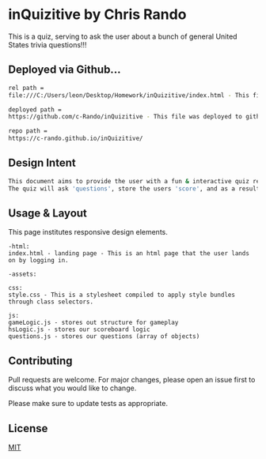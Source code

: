 # inQuizitive by Chris Rando
This is a quiz, serving to ask the user about a bunch of general United States trivia questions!!!



## Deployed via Github...

```bash
rel path =
file:///C:/Users/leon/Desktop/Homework/inQuizitive/index.html - This file is using a relative path file structure.

deployed path =
https://github.com/c-Rando/inQuizitive - This file was deployed to github.

repo path = 
https://c-rando.github.io/inQuizitive/
```


## Design Intent

```bash
This document aims to provide the user with a fun & interactive quiz regarding the United States of America. 
The quiz will ask 'questions', store the users 'score', and as a result will tally, and return the value to the user. At the end of a timer, or the failure to answer all questions correctly the program will 'terminate'. 
```

## Usage & Layout

This page institutes responsive design elements.

```
-html:
index.html - landing page - This is an html page that the user lands on by logging in.

-assets:

css:
style.css - This is a stylesheet compiled to apply style bundles through class selectors.

js:
gameLogic.js - stores out structure for gameplay
hsLogic.js - stores our scoreboard logic
questions.js - stores our questions (array of objects)
```

## Contributing
Pull requests are welcome. For major changes, please open an issue first to discuss what you would like to change.

Please make sure to update tests as appropriate.

## License
[MIT](https://choosealicense.com/licenses/mit/)